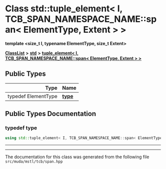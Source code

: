 

# Class std::tuple\_element&lt; I, TCB\_SPAN\_NAMESPACE\_NAME::span&lt; ElementType, Extent &gt; &gt;

**template &lt;size\_t I, typename ElementType, size\_t Extent&gt;**



[**ClassList**](annotated.md) **>** [**std**](namespacestd.md) **>** [**tuple\_element&lt; I, TCB\_SPAN\_NAMESPACE\_NAME::span&lt; ElementType, Extent &gt; &gt;**](classstd_1_1tuple__element_3_01_i_00_01_t_c_b___s_p_a_n___n_a_m_e_s_p_a_c_e___n_a_m_e_1_1span_3_93b789f899ee7baa4f7d754ce2758ef3.md)






















## Public Types

| Type | Name |
| ---: | :--- |
| typedef ElementType | [**type**](#typedef-type)  <br> |
















































## Public Types Documentation




### typedef type 

```C++
using std::tuple_element< I, TCB_SPAN_NAMESPACE_NAME::span< ElementType, Extent > >::type =  ElementType;
```




<hr>

------------------------------
The documentation for this class was generated from the following file `src/muda/mstl/tcb/span.hpp`

